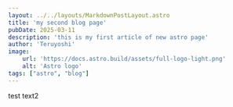 ```yaml
---
layout: ../../layouts/MarkdownPostLayout.astro
title: 'my second blog page'
pubDate: 2025-03-11
description: 'this is my first article of new astro page'
author: 'Teruyoshi'
image:
    url: 'https://docs.astro.build/assets/full-logo-light.png'
    alt: 'Astro logo'
tags: ["astro", "blog"]
---
```



test text2
